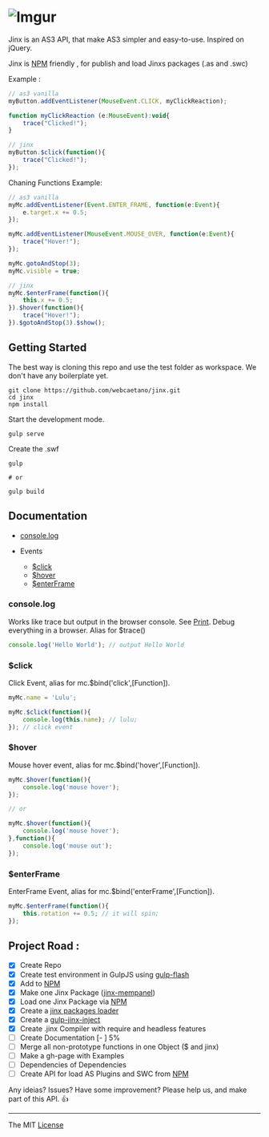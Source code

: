 # ![Imgur](http://i.imgur.com/FHjshUv.png)

Jinx is an AS3 API, that make AS3 simpler and easy-to-use. Inspired on jQuery. 

Jinx is [NPM](https://www.npmjs.com) friendly , for publish and load Jinxs packages (.as and .swc)

Example :
```javascript
// as3 vanilla
myButton.addEventListener(MouseEvent.CLICK, myClickReaction);

function myClickReaction (e:MouseEvent):void{
	trace("Clicked!");
}

// jinx
myButton.$click(function(){
	trace("Clicked!");
});
```

Chaning Functions Example:
```javascript
// as3 vanilla
myMc.addEventListener(Event.ENTER_FRAME, function(e:Event){
	e.target.x += 0.5;
});

myMc.addEventListener(MouseEvent.MOUSE_OVER, function(e:Event){
	trace("Hover!");
});

myMc.gotoAndStop(3);
myMc.visible = true;

// jinx
myMc.$enterFrame(function(){
	this.x += 0.5;
}).$hover(function(){
	trace("Hover!");
}).$gotoAndStop(3).$show();

```

## Getting Started

The best way is cloning this repo and use the test folder as workspace. We don't have any boilerplate yet.
```
git clone https://github.com/webcaetano/jinx.git
cd jinx
npm install
```

Start the development mode.
```
gulp serve
```

Create the .swf 
```
gulp

# or 

gulp build
```


## Documentation

- [console.log](#consolelog)

- Events
  - [$click](#click)
  - [$hover](#hover)
  - [$enterFrame](#enterframe)



### console.log
Works like trace but output in the browser console. See [Print](http://i.imgur.com/bE0TzzL.png).
Debug everything in a browser. Alias for $trace()
```javascript
console.log('Hello World'); // output Hello World
```

### $click
Click Event, alias for mc.$bind('click',[Function]).
```javascript
myMc.name = 'Lulu';

myMc.$click(function(){
	console.log(this.name); // lulu;
}); // click event
```

### $hover
Mouse hover event, alias for mc.$bind('hover',[Function]).
```javascript
myMc.$hover(function(){
	console.log('mouse hover');
});

// or

myMc.$hover(function(){
	console.log('mouse hover');
},function(){
	console.log('mouse out');
});
```

### $enterFrame
EnterFrame Event, alias for mc.$bind('enterFrame',[Function]).
```javascript
myMc.$enterFrame(function(){
	this.rotation += 0.5; // it will spin;
});
```


## Project Road : 

- [x] Create Repo
- [x] Create test environment in GulpJS using [gulp-flash](https://github.com/webcaetano/gulp-flash)
- [x] Add to [NPM](https://www.npmjs.com)
- [x] Make one Jinx Package ([jinx-mempanel](https://github.com/webcaetano/jinx-mempanel))
- [x] Load one Jinx Package via [NPM](https://www.npmjs.com)
- [x] Create a [jinx packages loader](https://github.com/webcaetano/jinx-loader) 
- [x] Create a [gulp-jinx-inject](https://github.com/webcaetano/gulp-jinx-inject)
- [x] Create .jinx Compiler with require and headless features
- [ ] Create Documentation [-         ] 5%
- [ ] Merge all non-prototype functions in one Object ($ and jinx)
- [ ] Make a gh-page with Examples
- [ ] Dependencies of Dependencies
- [ ] Create API for load AS Plugins and SWC from [NPM](https://www.npmjs.com)

Any ideias? Issues? Have some improvement? Please help us, and make part of this API. :+1:


---------------------------------

The MIT [License](https://raw.githubusercontent.com/webcaetano/jinx/master/LICENSE.md)
